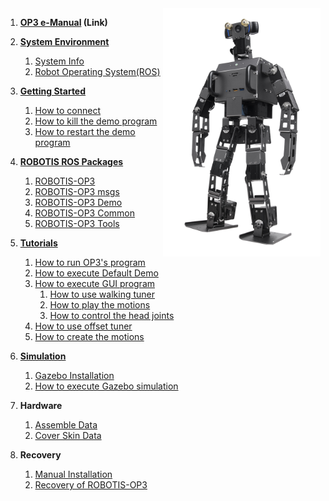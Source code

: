 <img src="https://github.com/ROBOTIS-GIT/ROBOTIS-Documents/blob/master/wiki-images/ROBOTIS-OP3/default_op3.jpg" align="right" width="50%" />  

1. **[OP3 e-Manual] (Link)**

2. **[System Environment](op3_system_environment.md)**  
    1. [System Info]
    2. [Robot Operating System(ROS)](op3_robot_operating_system.md)


3. **[Getting Started](op3_getting_started.md)**  
    1. [How to connect](op3_how_to_connect.md)  
    2. [How to kill the demo program](op3_how_to_kill_the_demo_program.md)
    3. [How to restart the demo program](op3_how_to_restart_the_demo_program.md)


4. **[ROBOTIS ROS Packages](op3_robotis_ros_packages.md)**  
    1. [ROBOTIS-OP3](robotis_op3.md)  
    2. [ROBOTIS-OP3 msgs](ROBOTIS-OP3_msgs.md)   
    4. [ROBOTIS-OP3 Demo](ROBOTIS-OP3_Demo.md)  
    5. [ROBOTIS-OP3 Common](ROBOTIS-OP3_Common.md)  
    6. [ROBOTIS-OP3 Tools](ROBOTIS-OP3_Tools.md)   


5. **[Tutorials](op3_tutorials.md)**
    1. [How to run OP3's program](op3_how_to_run_op3's_program.md)
    2. [How to execute Default Demo](op3_how_to_execute_default_demo.md)
    3. [How to execute GUI program](op3_how_to_execute_gui_program.md)
       1. [How to use walking tuner](op3_how_to_use_walking_tuner.md)
       2. [How to play the motions](op3_how_to_play_the_motions.md)
       2. [How to control the head joints](op3_how_to_control_the_head_joints.md)
    4. [How to use offset tuner](op3_how_to_use_offset_tuner.md)
    5. [How to create the motions](op3_action_editor.md)


6. **[Simulation](op3_simulation.md)**
    1. [Gazebo Installation](op3_gazebo_installation.md)
    2. [How to execute Gazebo simulation](op3_how_to_execute_gazebo_simulation.md)


7. **Hardware**
    1. [Assemble Data](op3_assemble_data.md)
    2. [Cover Skin Data](op3_cover_skin_data.md)


8. **Recovery**
    1. [Manual Installation](op3_manual_installation.md)
    2. [Recovery of ROBOTIS-OP3](op3_recovery_of_robotis_op3.md)



[OP3 e-Manual]:http://support.robotis.com/en/techsupport_eng.htm#product/op3_main.htm
[System Info]:op3_system_info.md
[Robot Operating System(ROS)]:op3_robot_operating_system.md
[How to connect]:op3_how_to_connect.md
[How to kill the demo program]:op3_how_to_kill_the_demo_program.md
[How to restart the demo progam]:op3_how_to_restart_the_demo_program.md

[ROBOTIS-OP3]:robotis_op3.md
[ROBOTIS-OP3-msgs]:robotis_op3_msgs.md
[ROBOTIS-OP3-Demo]:robotis_op3_demo.md
[ROBOTIS-OP3-Common]:robotis_op3_common.md
[ROBOTIS-OP3-Tools]:robotis_op3_tools.md
[How to run OP3's program]:op3_how_to_run_op3's_program.md
[How to execute Default Demo]:op3_how_to_execute_default_demo.md
[How to execute GUI program]:op3_how_to_execute_gui_program.md
[How to use walking tuner]:op3_how_to_use_walking_tuner.md
[How to play the motions]:op3_how_to_play_the_motions.md
[How to control the head joints]:op3_how_to_control_the_head_joints.md
[How to use offset tuner]:op3_how_to_use_offset_tuner.md
[How to create the motions]:op3_action_editor.md
[Gazebo Installation]:op3_gazebo_installation.md
[How to execute Gazebo simulation]:op3_how_to_execute_gazebo_simulation.md
[Assemble Data]:op3_assemble_data.md
[Cover Skin Data]:op3_cover_skin_data.md
[Manual Installation]:op3_manual_installation.md
[Recovery of ROBOTIS-OP3]:op3_recovery_of_robotis_op3.md
